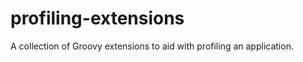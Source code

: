 
profiling-extensions
====================

A collection of Groovy extensions to aid with profiling an application.
